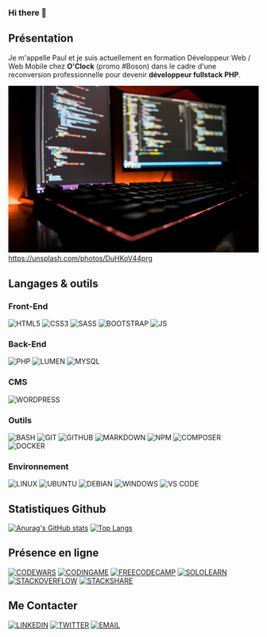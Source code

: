 ### Hi there 👋

## Présentation
Je m'appelle Paul et je suis actuellement en formation Développeur Web / Web Mobile chez **O'Clock** (promo #Boson) dans le cadre d'une reconversion professionnelle pour devenir **développeur fullstack PHP**.

![](/images/image.jpg "Photo by Fotis Fotopoulos on Unsplash") https://unsplash.com/photos/DuHKoV44prg

## Langages & outils
<!-- badges here : https://shields.io/ -->
<!-- icons here : https://simpleicons.org/ -->
<!-- or -->
<!-- icons here : https://devicon.dev/ -->
### Front-End
![HTML5](https://img.shields.io/badge/HTML5-E34F26?style=for-the-badge&logo=html5&logoColor=white)
![CSS3](https://img.shields.io/badge/CSS3-1572B6?style=for-the-badge&logo=css3&logoColor=white)
![SASS](https://img.shields.io/badge/Sass-CC6699?style=for-the-badge&logo=sass&logoColor=white)
![BOOTSTRAP](https://img.shields.io/badge/Bootstrap-563D7C?style=for-the-badge&logo=bootstrap&logoColor=white)
![JS](https://img.shields.io/badge/JavaScript-323330?style=for-the-badge&logo=javascript&logoColor=F7DF1E)

### Back-End
![PHP](https://img.shields.io/badge/PHP-777BB4?style=for-the-badge&logo=php&logoColor=white)
![LUMEN](https://img.shields.io/badge/Lumen-E74430?style=for-the-badge&logo=lumen&logoColor=white)
![MYSQL](https://img.shields.io/badge/MySQL-00000F?style=for-the-badge&logo=mysql&logoColor=white)

### CMS
![WORDPRESS](https://img.shields.io/badge/Wordpress-21759B?style=for-the-badge&logo=wordpress&logoColor=white)

### Outils
![BASH](https://img.shields.io/badge/Bash-4EAA25?style=for-the-badge&logo=gnubash&logoColor=white)
![GIT](https://img.shields.io/badge/Git-F05032?style=for-the-badge&logo=git&logoColor=white)
![GITHUB](https://img.shields.io/badge/Github-181717?style=for-the-badge&logo=github&logoColor=white)
![MARKDOWN](https://img.shields.io/badge/Markdown-000000?style=for-the-badge&logo=markdown&logoColor=white) 
![NPM](https://img.shields.io/badge/npm-CB3837?style=for-the-badge&logo=npm&logoColor=white)
![COMPOSER](https://img.shields.io/badge/Composer-885630?style=for-the-badge&logo=composer&logoColor=white)
![DOCKER](https://img.shields.io/badge/Docker-2496ED?style=for-the-badge&logo=docker&logoColor=white)

### Environnement
![LINUX](https://img.shields.io/badge/Linux-FCC624?style=for-the-badge&logo=linux&logoColor=black)
![UBUNTU](https://img.shields.io/badge/Ubuntu-E95420?style=for-the-badge&logo=ubuntu&logoColor=black)
![DEBIAN](https://img.shields.io/badge/Debian-A81D33?style=for-the-badge&logo=debian&logoColor=white)
![WINDOWS](https://img.shields.io/badge/Windows-0078D6?style=for-the-badge&logo=windows&logoColor=white)
![VS CODE](https://img.shields.io/badge/Visual_Studio_Code-0078D4?style=for-the-badge&logo=visual%20studio%20code&logoColor=white)

## Statistiques Github
[![Anurag's GitHub stats](https://github-readme-stats.vercel.app/api?username=pnobecourt&theme=codeSTACKr&count_private=true&show_icons=true)](https://github.com/anuraghazra/github-readme-stats)
[![Top Langs](https://github-readme-stats.vercel.app/api/top-langs/?username=pnobecourt&theme=codeSTACKr&count_private=true&show_icons=true&langs_count=10&layout=compact)](https://github.com/anuraghazra/github-readme-stats)

## Présence en ligne
[![CODEWARS](https://img.shields.io/badge/Codewars-B1361E?style=for-the-badge&logo=codewars&logoColor=white)](https://www.codewars.com/users/pnobecourt)
[![CODINGAME](https://img.shields.io/badge/Codingame-F2BB13?style=for-the-badge&logo=codingame&logoColor=white)](https://www.codingame.com/profile/73885fb8ddd315422a45f7d55c99888b9755584)
[![FREECODECAMP](https://img.shields.io/badge/Freecodecamp-0A0A23?style=for-the-badge&logo=freecodecamp&logoColor=white)](https://www.freecodecamp.org/pnobecourt)
[![SOLOLEARN](https://img.shields.io/badge/Sololearn-149EF2?style=for-the-badge&logo=sololearn&logoColor=white)](https://www.sololearn.com/profile/4794390)
[![STACKOVERFLOW](https://img.shields.io/badge/StackOverflow-F58025?style=for-the-badge&logo=stackoverflow&logoColor=white)](https://stackoverflow.com/users/18698799/pnobecourt)
[![STACKSHARE](https://img.shields.io/badge/Stackshare-0690FA?style=for-the-badge&logo=stackshare&logoColor=white)](https://stackshare.io/pnobecourt)

## Me Contacter
[![LINKEDIN](https://img.shields.io/badge/LinkedIn-0077B5?style=for-the-badge&logo=linkedin&logoColor=white)](https://www.linkedin.com/in/paul-nobecourt)
[![TWITTER](https://img.shields.io/badge/Twitter-1DA1F2?style=for-the-badge&logo=twitter&logoColor=white)](https://twitter.com/NobecourtPaul)
[![EMAIL](https://img.shields.io/badge/Email-EA4335?style=for-the-badge&logo=gmail&logoColor=white)](mailto:paul.nobecourt@mailo.com)

<!--
**pnobecourt/pnobecourt** is a ✨ _special_ ✨ repository because its `README.md` (this file) appears on your GitHub profile.

Here are some ideas to get you started:

- 🔭 I’m currently working on ...
- 🌱 I’m currently learning ...
- 👯 I’m looking to collaborate on ...
- 🤔 I’m looking for help with ...
- 💬 Ask me about ...
- 📫 How to reach me: ...
- 😄 Pronouns: ...
- ⚡ Fun fact: ...
-->

